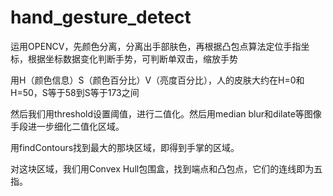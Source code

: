# hand_gesture_detect
运用OPENCV，先颜色分离，分离出手部肤色，再根据凸包点算法定位手指坐标，根据坐标数据变化判断手势，可判断单双击，缩放手势

用H（颜色信息）S（颜色百分比）V（亮度百分比），人的皮肤大约在H=0和H=50，S等于58到S等于173之间

然后我们用threshold设置阈值，进行二值化。然后用median blur和dilate等图像手段进一步细化二值化区域。

用findContours找到最大的那块区域，即得到手掌的区域。

对这块区域，我们用Convex Hull包围盒，找到端点和凸包点，它们的连线即为五指。
